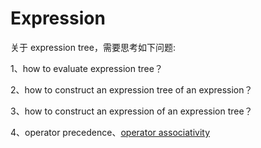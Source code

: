 # Expression 

关于 expression tree，需要思考如下问题: 

1、how to evaluate expression tree？

2、how to construct an expression tree of an expression？

3、how to construct an expression of an expression tree？

4、operator precedence、[operator associativity](https://en.wikipedia.org/wiki/Operator_associativity) 

